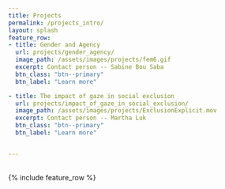 ```yaml
---
title: Projects
permalink: /projects_intro/
layout: splash
feature_row:
- title: Gender and Agency
  url: projects/gender_agency/
  image_path: /assets/images/projects/fem6.gif
  excerpt: Contact person -- Sabine Bou Saba
  btn_class: "btn--primary"
  btn_label: "Learn more"

- title: The impact of gaze in social exclusion
  url: projects/impact_of_gaze_in_social_exclusion/
  image_path: /assets/images/projects/ExclusionExplicit.mov
  excerpt: Contact person -- Martha Luk
  btn_class: "btn--primary"
  btn_label: "Learn more"


---
```


<br />
<div class="grid__wrapper">
{% include feature_row %}
</div>
